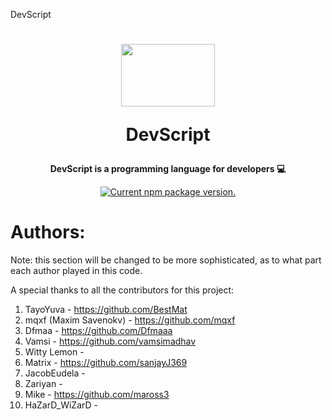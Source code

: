 DevScript
<h1 align="center">
 <center><img src="https://media.discordapp.net/attachments/1219987022568226862/1220056543408689254/DevScript.jpeg?ex=660d8d33&is=65fb1833&hm=a80be05d3e3148ff04092e14842081fd5151d4b6a337ea01f899517a13fbdb4d&=&format=webp&width=1598&height=888" width="150" height="100"></center>

DevScript
</h1>

<p align="center">
  <strong>DevScript is a programming language for developers 💻</strong><br>
</p>

<p align="center">
  <a href="https://www.npmjs.org/package/bestproduct-bestmat">
    <img src="https://img.shields.io/npm/v/bestproduct-bestmat?color=brightgreen&label=NPM%20Package" alt="Current npm package version." />
  </a>
</p>

# Authors:
Note: this section will be changed to be more sophisticated, as to what part each author played in this code.

A special thanks to all the contributors for this project:
1. TayoYuva - https://github.com/BestMat
2. mqxf (Maxim Savenokv) - https://github.com/mqxf
3. Dfmaa - https://github.com/Dfmaaa
4. Vamsi - https://github.com/vamsimadhav
5. Witty Lemon -
6. Matrix - https://github.com/sanjayJ369
7. JacobEudela -
8. Zariyan -
9. Mike - https://github.com/maross3
10. HaZarD_WiZarD -
